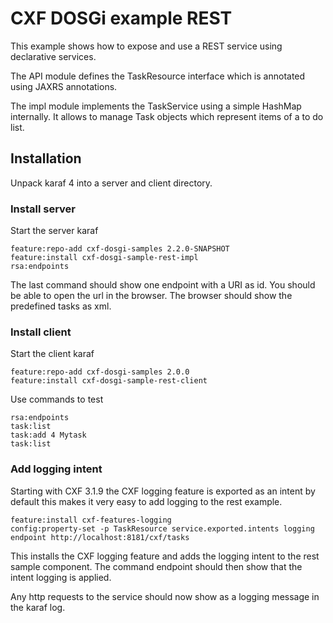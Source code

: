 # CXF DOSGi example REST

This example shows how to expose and use a REST service using declarative services.

The API module defines the TaskResource interface which is annotated using JAXRS annotations.

The impl module implements the TaskService using a simple HashMap internally. It allows to manage Task objects which represent items of a to do list.

 
## Installation

Unpack karaf 4 into a server and client directory.

### Install server 

Start the server karaf

```
feature:repo-add cxf-dosgi-samples 2.2.0-SNAPSHOT
feature:install cxf-dosgi-sample-rest-impl
rsa:endpoints
```

The last command should show one endpoint with a URI as id. You should be able to open the url in the browser. The browser should show the predefined tasks as xml.

### Install client 

Start the client karaf

```
feature:repo-add cxf-dosgi-samples 2.0.0
feature:install cxf-dosgi-sample-rest-client
```
Use commands to test

```
rsa:endpoints
task:list
task:add 4 Mytask
task:list
```

### Add logging intent

Starting with CXF 3.1.9 the CXF logging feature is exported as an intent by
default this makes it very easy to add logging to the rest example.

```
feature:install cxf-features-logging
config:property-set -p TaskResource service.exported.intents logging
endpoint http://localhost:8181/cxf/tasks
```

This installs the CXF logging feature and adds the logging intent to the
rest sample component. The command endpoint should then show that the intent
logging is applied. 

Any http requests to the service should now show as a logging message in the
karaf log.
